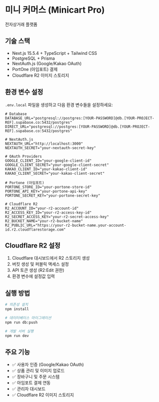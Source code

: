 # 미니 커머스 (Minicart Pro)

전자상거래 플랫폼

## 기술 스택

- Next.js 15.5.4 + TypeScript + Tailwind CSS
- PostgreSQL + Prisma
- NextAuth.js (Google/Kakao OAuth)
- PortOne (아임포트) 결제
- Cloudflare R2 이미지 스토리지

## 환경 변수 설정

`.env.local` 파일을 생성하고 다음 환경 변수들을 설정하세요:

```env
# Database
DATABASE_URL="postgresql://postgres:[YOUR-PASSWORD]@db.[YOUR-PROJECT-REF].supabase.co:5432/postgres"
DIRECT_URL="postgresql://postgres:[YOUR-PASSWORD]@db.[YOUR-PROJECT-REF].supabase.co:5432/postgres"

# NextAuth.js
NEXTAUTH_URL="http://localhost:3000"
NEXTAUTH_SECRET="your-nextauth-secret-key"

# OAuth Providers
GOOGLE_CLIENT_ID="your-google-client-id"
GOOGLE_CLIENT_SECRET="your-google-client-secret"
KAKAO_CLIENT_ID="your-kakao-client-id"
KAKAO_CLIENT_SECRET="your-kakao-client-secret"

# Portone (아임포트)
PORTONE_STORE_ID="your-portone-store-id"
PORTONE_API_KEY="your-portone-api-key"
PORTONE_SECRET_KEY="your-portone-secret-key"

# Cloudflare R2
R2_ACCOUNT_ID="your-r2-account-id"
R2_ACCESS_KEY_ID="your-r2-access-key-id"
R2_SECRET_ACCESS_KEY="your-r2-secret-access-key"
R2_BUCKET_NAME="your-r2-bucket-name"
R2_PUBLIC_URL="https://your-r2-bucket-name.your-account-id.r2.cloudflarestorage.com"
```

## Cloudflare R2 설정

1. Cloudflare 대시보드에서 R2 스토리지 생성
2. 버킷 생성 및 퍼블릭 액세스 설정
3. API 토큰 생성 (R2:Edit 권한)
4. 환경 변수에 설정값 입력

## 실행 방법

```bash
# 의존성 설치
npm install

# 데이터베이스 마이그레이션
npm run db:push

# 개발 서버 실행
npm run dev
```

## 주요 기능

- ✅ 사용자 인증 (Google/Kakao OAuth)
- ✅ 상품 관리 및 이미지 업로드
- ✅ 장바구니 및 주문 시스템
- ✅ 아임포트 결제 연동
- ✅ 관리자 대시보드
- ✅ Cloudflare R2 이미지 스토리지

